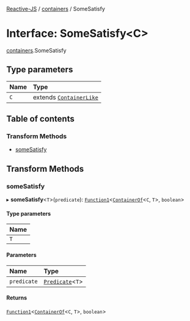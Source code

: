 [Reactive-JS](../README.md) / [containers](../modules/containers.md) / SomeSatisfy

# Interface: SomeSatisfy<C\>

[containers](../modules/containers.md).SomeSatisfy

## Type parameters

| Name | Type |
| :------ | :------ |
| `C` | extends [`ContainerLike`](containers.ContainerLike.md) |

## Table of contents

### Transform Methods

- [someSatisfy](containers.SomeSatisfy.md#somesatisfy)

## Transform Methods

### someSatisfy

▸ **someSatisfy**<`T`\>(`predicate`): [`Function1`](../modules/functions.md#function1)<[`ContainerOf`](../modules/containers.md#containerof)<`C`, `T`\>, `boolean`\>

#### Type parameters

| Name |
| :------ |
| `T` |

#### Parameters

| Name | Type |
| :------ | :------ |
| `predicate` | [`Predicate`](../modules/functions.md#predicate)<`T`\> |

#### Returns

[`Function1`](../modules/functions.md#function1)<[`ContainerOf`](../modules/containers.md#containerof)<`C`, `T`\>, `boolean`\>
